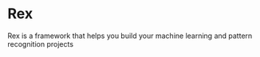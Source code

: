 # Rex
Rex is a framework that helps you build your machine learning and pattern recognition projects


